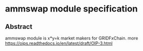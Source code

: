 # ammswap module specification

## Abstract
ammswap module is x*y=k market makers for GRIDFxChain. more https://oips.readthedocs.io/en/latest/draft/OIP-3.html


